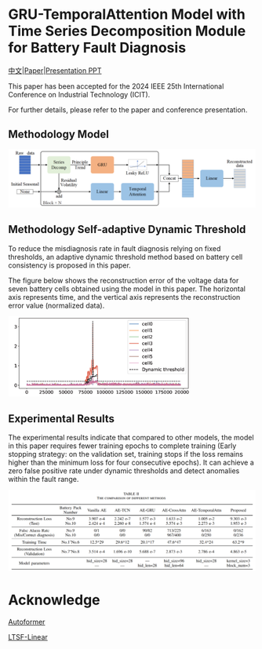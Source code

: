 # GRU-TemporalAttention Model with Time Series Decomposition Module for Battery Fault Diagnosis

[中文](file/README_zh.md)|[Paper](file/GRU_TemporalAttention_Model_with_Temporal_Decomposition_Module_for_Battery_Fault_Diagnosis_in_Quadrupedal_Robots.pdf)|[Presentation PPT](file/Xiaolong_Chen_for_2024_ICIT.pptx)

This paper has been accepted for the 2024 IEEE 25th International Conference on Industrial Technology (ICIT).

For further details, please refer to the paper and conference presentation.



## Methodology Model

<div align=center><img src="pic/model.png"/></div>

## Methodology Self-adaptive Dynamic Threshold

To reduce the misdiagnosis rate in fault diagnosis relying on fixed thresholds, an adaptive dynamic threshold method based on battery cell consistency is proposed in this paper.

The figure below shows the reconstruction error of the voltage data for seven battery cells obtained using the model in this paper. The horizontal axis represents time, and the vertical axis represents the reconstruction error value (normalized data).

<img src="pic/AE_main_residual.png" alt="AE_main_residual" style="zoom:36%;" />

## Experimental Results

The experimental results indicate that compared to other models, the model in this paper requires fewer training epochs to complete training (Early stopping strategy: on the validation set, training stops if the loss remains higher than the minimum loss for four consecutive epochs). It can achieve a zero false positive rate under dynamic thresholds and detect anomalies within the fault range.

<div align=center><img src="pic/result.jpg"/></div>





# Acknowledge

[Autoformer](https://github.com/thuml/Autoformer)

[LTSF-Linear](https://github.com/cure-lab/LTSF-Linear)
